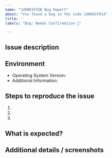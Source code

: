 ```yaml
---
name: "\U0001F41B Bug Report"
about: "You found a bug in the code \U0001F914"
title: ''
labels: "Bug: Needs Confirmation 🧐"

---
```


## Issue description
<!-- Replace this comment with a short explanation of what is going on -->

## Environment

<!-- Add details about the device you are experiencing issues --> 
- Operating System Version:
- Additional Information:

## Steps to reproduce the issue

1.  
2.  
3.  

## What is expected?
<!-- Give me an explanation of what should be happening -->

## Additional details / screenshots
<!-- Screenshots, console output, logs, etc are extremely helpful -->